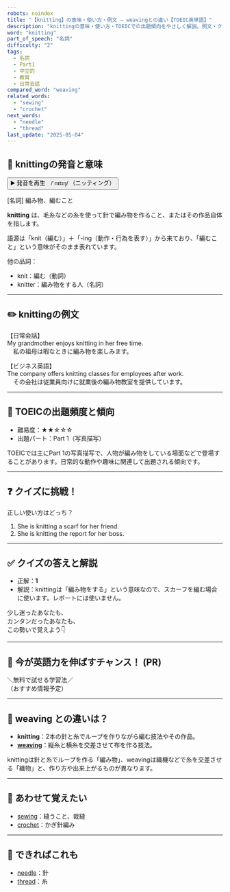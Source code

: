```yaml
---
robots: noindex
title: "【knitting】の意味・使い方・例文 ― weavingとの違い【TOEIC英単語】"
description: "knittingの意味・使い方・TOEICでの出題傾向をやさしく解説。例文・クイズ付きでweavingとの違いもわかりやすく学べます。"
word: "knitting"
part_of_speech: "名詞"
difficulty: "2"
tags:
  - 名詞
  - Part1
  - 中立的
  - 教育
  - 日常会話
compared_word: "weaving"
related_words:
  - "sewing"
  - "crochet"
next_words:
  - "needle"
  - "thread"
last_update: "2025-05-04"
---
```


## 🔰 knittingの発音と意味

<button class="play-audio" onclick="playTTS('knitting')">
  <span class="play-audio-main">
    ▶️ 発音を再生　/ˈnɪtɪŋ/
  </span>
  <span class="play-audio-sub">
    （ニッティング）
  </span>
</button>

[名詞] 編み物、編むこと

**knitting** は、毛糸などの糸を使って針で編み物を作ること、またはその作品自体を指します。

語源は「knit（編む）」＋「-ing（動作・行為を表す）」から来ており、「編むこと」という意味がそのまま表れています。

他の品詞：  
- knit：編む（動詞）
- knitter：編み物をする人（名詞）

---

## ✏️ knittingの例文

【日常会話】  
My grandmother enjoys knitting in her free time.  
　私の祖母は暇なときに編み物を楽しみます。

【ビジネス英語】  
The company offers knitting classes for employees after work.  
　その会社は従業員向けに就業後の編み物教室を提供しています。

---

## 🎯 TOEICの出題頻度と傾向

- 難易度：★★☆☆☆
- 出題パート：Part 1（写真描写）

TOEICでは主にPart 1の写真描写で、人物が編み物をしている場面などで登場することがあります。日常的な動作や趣味に関連して出題される傾向です。

---

## ❓ クイズに挑戦！

正しい使い方はどっち？

1. She is knitting a scarf for her friend.  
2. She is knitting the report for her boss.

---

## ✅ クイズの答えと解説

- 正解：**1**
- 解説：knittingは「編み物をする」という意味なので、スカーフを編む場合に使います。レポートには使いません。

少し迷ったあなたも、  
カンタンだったあなたも、  
この勢いで覚えよう👇️

---

## 🚀 今が英語力を伸ばすチャンス！ (PR)

<div class="info-center">
＼無料で試せる学習法／<br>  
（おすすめ情報予定）
</div>

---

## 🤔  weaving との違いは？

- **knitting**：2本の針と糸でループを作りながら編む技法やその作品。
- **[weaving](/word/weaving/)**：縦糸と横糸を交差させて布を作る技法。

knittingは針と糸でループを作る「編み物」、weavingは織機などで糸を交差させる「織物」と、作り方や出来上がるものが異なります。

---

## 🧩 あわせて覚えたい

- [sewing](/word/sewing/)：縫うこと、裁縫
- [crochet](/word/crochet/)：かぎ針編み

---

## 📖 できればこれも

- [needle](/word/needle/)：針
- [thread](/word/thread/)：糸

<!-- cvid: aid02_bid02 -->
